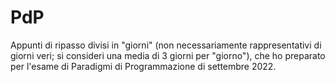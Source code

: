# PdP
Appunti di ripasso divisi in "giorni" (non necessariamente rappresentativi di giorni veri; si consideri una media di 3 giorni per "giorno"), che ho preparato per l'esame di Paradigmi di Programmazione di settembre 2022.
